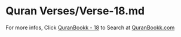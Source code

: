 # Quran Verses/Verse-18.md 

For more infos, Click [QuranBookk - 18](https://www.quranbookk.com/quran/search?q=18) to Search at [QuranBookk.com](http://quranbookk.com/)